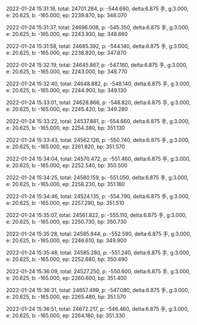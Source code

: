 2022-01-24 15:31:16, total: 24701.284, p: -544.690, delta:6.875 手, g:3.000, e: 20.625, b: -165.000, ep: 2239.870, bp: 348.070

2022-01-24 15:31:37, total: 24696.008, p: -545.350, delta:6.875 手, g:3.000, e: 20.625, b: -165.000, ep: 2243.930, bp: 348.660

2022-01-24 15:31:58, total: 24685.392, p: -544.140, delta:6.875 手, g:3.000, e: 20.625, b: -165.000, ep: 2238.820, bp: 347.870

2022-01-24 15:32:19, total: 24645.867, p: -547.160, delta:6.875 手, g:3.000, e: 20.625, b: -165.000, ep: 2243.000, bp: 348.770

2022-01-24 15:32:40, total: 24648.882, p: -548.140, delta:6.875 手, g:3.000, e: 20.625, b: -165.000, ep: 2244.900, bp: 349.130

2022-01-24 15:33:01, total: 24628.866, p: -548.820, delta:6.875 手, g:3.000, e: 20.625, b: -165.000, ep: 2245.420, bp: 349.280

2022-01-24 15:33:22, total: 24537.861, p: -554.660, delta:6.875 手, g:3.000, e: 20.625, b: -165.000, ep: 2254.380, bp: 351.130

2022-01-24 15:33:43, total: 24562.126, p: -550.740, delta:6.875 手, g:3.000, e: 20.625, b: -165.000, ep: 2261.820, bp: 351.570

2022-01-24 15:34:04, total: 24570.472, p: -551.460, delta:6.875 手, g:3.000, e: 20.625, b: -165.000, ep: 2252.540, bp: 350.500

2022-01-24 15:34:25, total: 24580.159, p: -551.050, delta:6.875 手, g:3.000, e: 20.625, b: -165.000, ep: 2258.230, bp: 351.160

2022-01-24 15:34:46, total: 24524.135, p: -554.790, delta:6.875 手, g:3.000, e: 20.625, b: -165.000, ep: 2257.290, bp: 351.510

2022-01-24 15:35:07, total: 24561.822, p: -555.110, delta:6.875 手, g:3.000, e: 20.625, b: -165.000, ep: 2250.730, bp: 350.730

2022-01-24 15:35:28, total: 24585.844, p: -552.590, delta:6.875 手, g:3.000, e: 20.625, b: -165.000, ep: 2246.610, bp: 349.900

2022-01-24 15:35:48, total: 24585.280, p: -551.240, delta:6.875 手, g:3.000, e: 20.625, b: -165.000, ep: 2252.680, bp: 350.490

2022-01-24 15:36:09, total: 24527.250, p: -550.600, delta:6.875 手, g:3.000, e: 20.625, b: -165.000, ep: 2260.600, bp: 351.400

2022-01-24 15:36:31, total: 24657.499, p: -547.080, delta:6.875 手, g:3.000, e: 20.625, b: -165.000, ep: 2265.480, bp: 351.570

2022-01-24 15:36:51, total: 24672.217, p: -546.460, delta:6.875 手, g:3.000, e: 20.625, b: -165.000, ep: 2264.180, bp: 351.330